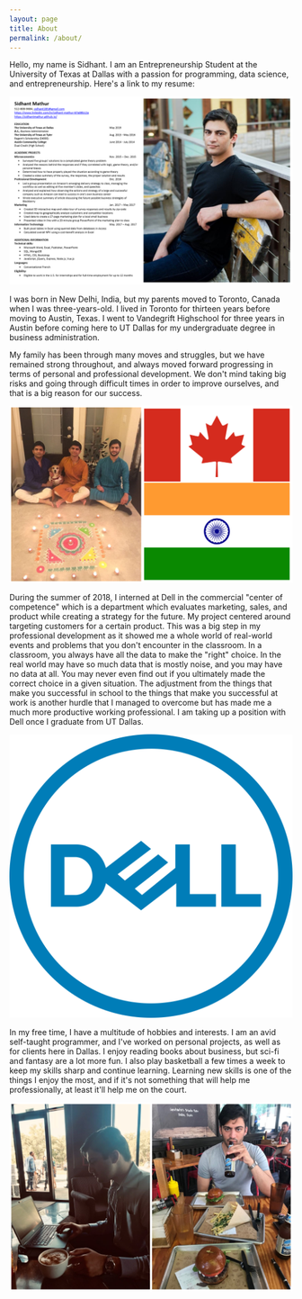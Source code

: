 ```yaml
---
layout: page
title: About
permalink: /about/
---
```



Hello, my name is Sidhant. I am an Entrepreneurship Student at the University of Texas at Dallas with a passion for programming, data science, and entrepreneurship. Here's a link to my resume: 

[![Resume](images/personalresume.png)](images/resume.pdf)

I was born in New Delhi, India, but my parents moved to Toronto, Canada when I was three-years-old. I lived in Toronto for thirteen years before moving to Austin, Texas. I went to Vandegrift Highschool for three years in Austin before coming here to UT Dallas for my undergraduate degree in business administration. 

My family has been through many moves and struggles, but we have remained strong throughout, and always moved forward progressing in terms of personal and professional development. We don't mind taking big risks and going through difficult times in order to improve ourselves, and that is a big reason for our success. 

![My Family](images/familyflag.png)

During the summer of 2018, I interned at Dell in the commercial "center of competence" which is a department which evaluates marketing, sales, and product while creating a strategy for the future. My project centered around targeting customers for a certain product. This was a big step in my professional development as it showed me a whole world of real-world events and problems that you don't encounter in the classroom. In a classroom, you always have all the data to make the "right" choice. In the real world may have so much data that is mostly noise, and you may have no data at all. You may never even find out if you ultimately made the correct choice in a given situation. The adjustment from the things that make you successful in school to the things that make you successful at work is another hurdle that I managed to overcome but has made me a much more productive working professional. I am taking up a position with Dell once I graduate from UT Dallas. 

![Dell](images/dell.png)

In my free time, I have a multitude of hobbies and interests. I am an avid self-taught programmer, and I've worked on personal projects, as well as for clients here in Dallas. I enjoy reading books about business, but sci-fi and fantasy are a lot more fun. I also play basketball a few times a week to keep my skills sharp and continue learning. Learning new skills is one of the things I enjoy the most, and if it's not something that will help me professionally, at least it'll help me on the court. 

![Drinking Coffee & Working](images/collage.png)
